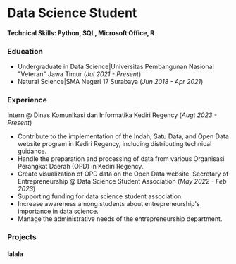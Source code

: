 # Data Science Student

#### Technical Skills: Python, SQL, Microsoft Office, R

### Education
- Undergraduate in Data Science|Universitas Pembangunan Nasional "Veteran" Jawa Timur (_Jul 2021 - Present_)
- Natural Science|SMA Negeri 17 Surabaya (_Jun 2018 - Apr 2021_)

### Experience
Intern @ Dinas Komunikasi dan Informatika Kediri Regency (_Augt 2023 - Present_)
- Contribute to the implementation of the Indah, Satu Data, and Open Data website program in Kediri Regency, including distributing technical guidance.
- Handle the preparation and processing of data from various Organisasi Perangkat Daerah (OPD) in Kediri Regency.
- Create visualization of OPD data on the Open Data website.
Secretary of Entrepreneurship @ Data Science Student Association (_May 2022 - Feb 2023_)
- Supporting funding for data science student association.
- Increase awareness among students about entrepreneurship's importance in data science.
- Manage the administrative needs of the entrepreneurship department.

### Projects
#### lalala
